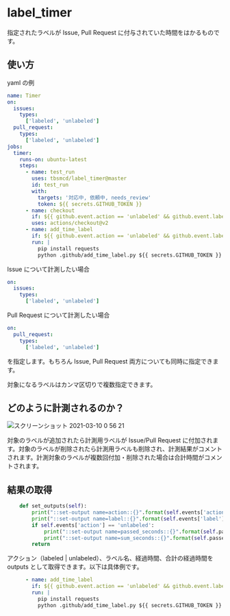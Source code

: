 # label_timer
指定されたラベルが Issue, Pull Request に付与されていた時間をはかるものです。

## 使い方
yaml の例

```yaml
name: Timer
on:
  issues:
    types:
      ['labeled', 'unlabeled']
  pull_request:
    types:
      ['labeled', 'unlabeled']
jobs:
  timer:
    runs-on: ubuntu-latest
    steps:
      - name: test_run
        uses: tbsmcd/label_timer@master
        id: test_run
        with:
          targets: '対応中, 依頼中, needs_review'
          token: ${{ secrets.GITHUB_TOKEN }}
      - name: checkout
        if: ${{ github.event.action == 'unlabeled' && github.event.label.name == '対応中' }}
        uses: actions/checkout@v2
      - name: add_time_label
        if: ${{ github.event.action == 'unlabeled' && github.event.label.name == '対応中' }}
        run: |
          pip install requests
          python .github/add_time_label.py ${{ secrets.GITHUB_TOKEN }} ${{ github.event.issue.url }} ${{ steps.test_run.outputs.sum_seconds }}
```

Issue について計測したい場合

```yaml
on:
  issues:
    types:
      ['labeled', 'unlabeled']
```

Pull Request について計測したい場合

```yaml
on:
  pull_request:
    types:
      ['labeled', 'unlabeled']
```

を指定します。もちろん Issue, Pull Request 両方についても同時に指定できます。

対象になるラベルはカンマ区切りで複数指定できます。

## どのように計測されるのか？

![スクリーンショット 2021-03-10 0 56 21](https://user-images.githubusercontent.com/174922/110499414-8affb700-813b-11eb-90a4-1e6629c414f4.png)

対象のラベルが追加されたら計測用ラベルが Issue/Pull Request に付加されます。対象のラベルが削除されたら計測用ラベルも削除され、計測結果がコメントされます。計測対象のラベルが複数回付加・削除された場合は合計時間がコメントされます。

## 結果の取得

```python
    def set_outputs(self):
        print("::set-output name=action::{}".format(self.events['action']))
        print("::set-output name=label::{}".format(self.events['label']['name']))
        if self.events['action'] == 'unlabeled':
            print("::set-output name=passed_seconds::{}".format(self.passed_seconds))
            print("::set-output name=sum_seconds::{}".format(self.passed_seconds + self.before_passed_seconds))
        return
```

アクション（labeled | unlabeled）、ラベル名、経過時間、合計の経過時間を outputs として取得できます。以下は具体例です。

```yaml
      - name: add_time_label
        if: ${{ github.event.action == 'unlabeled' && github.event.label.name == '対応中' }}
        run: |
          pip install requests
          python .github/add_time_label.py ${{ secrets.GITHUB_TOKEN }} ${{ github.event.issue.url }} ${{ steps.test_run.outputs.sum_seconds }}
```